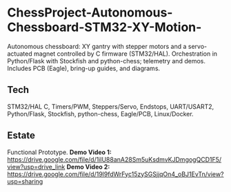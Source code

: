 # ChessProject-Autonomous-Chessboard-STM32-XY-Motion-
Autonomous chessboard: XY gantry with stepper motors and a servo-actuated magnet controlled by C firmware (STM32/HAL). Orchestration in Python/Flask with Stockfish and python-chess; telemetry and demos. Includes PCB (Eagle), bring-up guides, and diagrams.

## Tech
STM32/HAL C, Timers/PWM, Steppers/Servo, Endstops, UART/USART2, Python/Flask, Stockfish, python-chess, Eagle/PCB, Linux/Docker.

## Estate
Functional Prototype.
**Demo Video 1:** https://drive.google.com/file/d/1ilU88anA28Sm5uKsdmvKJDmgogQCD1F5/view?usp=drive_link
**Demo Video 2:** https://drive.google.com/file/d/19l9fdWrFyc15zySGSjjqOn4_oBJ1EvTn/view?usp=sharing
